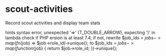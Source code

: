 # scout-activities
Record scout activities and display team stats


hints
syntax error, unexpected '=>' (T_DOUBLE_ARROW), expecting ')' in lambda
check if PHP ersion is at least 7.4, if not, rewrite
$job_ids = $jobs->map(fn($job) => $job->role_id)->unique();
to
$job_ids = $jobs->map(function ($job) { return $job->role_id; })->unique();
